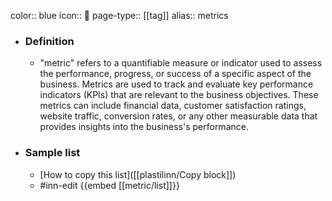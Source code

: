 color:: blue
icon:: 📐
page-type:: [[tag]]
alias:: metrics

- ### Definition 
  - "metric" refers to a quantifiable measure or indicator used to assess the performance, progress, or success of a specific aspect of the business. Metrics are used to track and evaluate key performance indicators (KPIs) that are relevant to the business objectives. These metrics can include financial data, customer satisfaction ratings, website traffic, conversion rates, or any other measurable data that provides insights into the business's performance.
- ### Sample list
  - [How to copy this list]([[plastilinn/Copy block]])
  - #inn-edit {{embed [[metric/list]]}}


